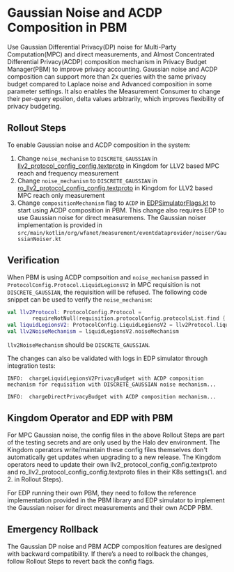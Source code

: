 # Gaussian Noise and ACDP Composition in PBM

Use Gaussian Differential Privacy(DP) noise for Multi-Party Computation(MPC) and
direct measurements, and Almost Concentrated Differential Privacy(ACDP)
composition mechanism in Privacy Budget Manager(PBM) to improve privacy
accounting. Gaussian noise and ACDP composition can support more than 2x queries
with the same privacy budget compared to Laplace noise and Advanced composition
in some parameter settings. It also enables the Measurement Consumer to change
their per-query epsilon, delta values arbitrarily, which improves flexibility of
privacy budgeting.

## Rollout Steps

To enable Gaussian noise and ACDP composition in the system:

1.  Change `noise_mechanism` to `DISCRETE_GAUSSIAN` in
    [llv2_protocol_config_config.textproto](../../src/main/k8s/testing/secretfiles/llv2_protocol_config_config.textproto)
    in Kingdom for LLV2 based MPC reach and frequency measurement
2.  Change `noise_mechanism` to `DISCRETE_GAUSSIAN` in
    [ro_llv2_protocol_config_config.textproto](../../src/main/k8s/testing/secretfiles/ro_llv2_protocol_config_config.textproto)
    in Kingdom for LLV2 based MPC reach only measurement
3.  Change `compositionMechanism` flag to `ACDP` in
    [EDPSimulatorFlags.kt](../../src/main/kotlin/org/wfanet/measurement/loadtest/dataprovider/EdpSimulatorFlags.kt)
    to start using ACDP composition in PBM. This change also requires EDP to use
    Gaussian noise for direct measuremens. The Gaussian noiser implementation is
    provided in
    `src/main/kotlin/org/wfanet/measurement/eventdataprovider/noiser/GaussianNoiser.kt`

## Verification

When PBM is using ACDP compsoition and `noise_mechanism` passed in
`ProtocolConfig.Protocol.LiquidLegionsV2` in MPC requisition is not
`DISCRETE_GAUSSIAN`, the requisition will be refused. The following code snippet
can be used to verify the `noise_mechanism`:

```kotlin
val llv2Protocol: ProtocolConfig.Protocol =
        requireNotNull(requisition.protocolConfig.protocolsList.find { protocol -> protocol.hasLiquidLegionsV2() })
val liquidLegionsV2: ProtocolConfig.LiquidLegionsV2 = llv2Protocol.liquidLegionsV2
val llv2NoiseMechanism = liquidLegionsV2.noiseMechanism
```

`llv2NoiseMechanism` should be `DISCRETE_GAUSSIAN`.

The changes can also be validated with logs in EDP simulator through integration
tests:

```shell
INFO:  chargeLiquidLegionsV2PrivacyBudget with ACDP composition mechanism for requisition with DISCRETE_GAUSSIAN noise mechanism...
```

```shell
INFO:  chargeDirectPrivacyBudget with ACDP composition mechanism...
```

## Kingdom Operator and EDP with PBM

For MPC Gaussian noise, the config files in the above Rollout Steps are part of
the testing secrets and are only used by the Halo dev environment. The Kingdom
operators write/maintain these config files themselves don't automatically get
updates when upgrading to a new release. The Kingdom operators need to update
their own llv2_protocol_config_config.textproto and
ro_llv2_protocol_config_config.textproto files in their K8s settings(1. and 2.
in Rollout Steps).

For EDP running their own PBM, they need to follow the reference implementation
provided in the PBM library and EDP simulator to implement the Gaussian noiser
for direct measurements and their own ACDP PBM.

## Emergency Rollback

The Gaussian DP noise and PBM ACDP composition features are designed with
backward compatibility. If there’s a need to rollback the changes, follow
Rollout Steps to revert back the config flags.
